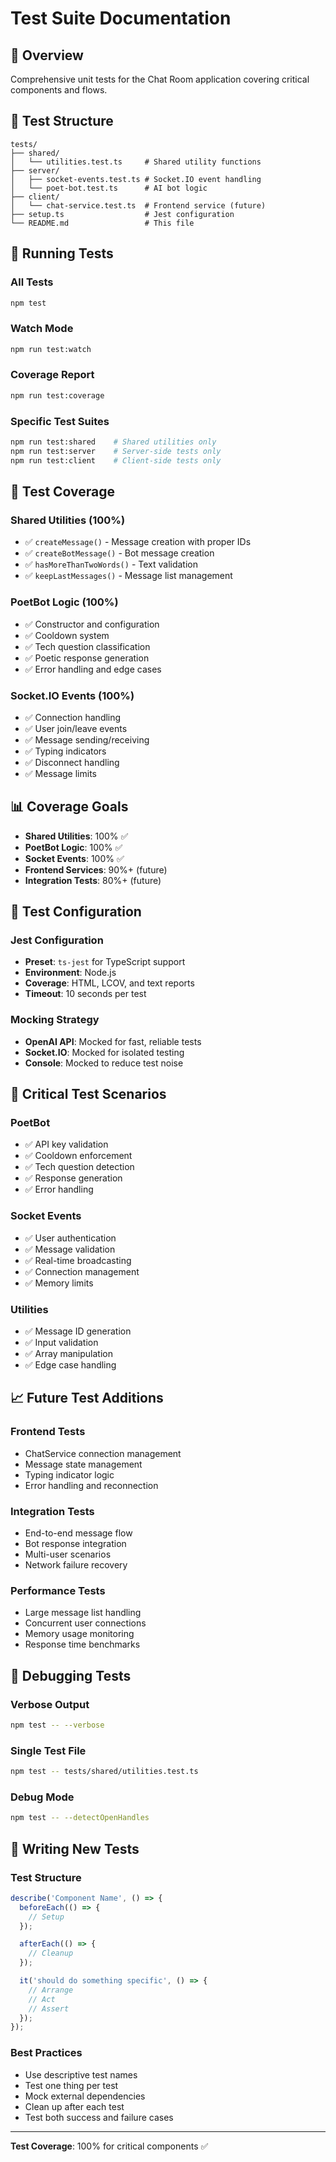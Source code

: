 # Test Suite Documentation

## 🧪 Overview

Comprehensive unit tests for the Chat Room application covering critical components and flows.

## 📁 Test Structure

```
tests/
├── shared/
│   └── utilities.test.ts     # Shared utility functions
├── server/
│   ├── socket-events.test.ts # Socket.IO event handling
│   └── poet-bot.test.ts      # AI bot logic
├── client/
│   └── chat-service.test.ts  # Frontend service (future)
├── setup.ts                  # Jest configuration
└── README.md                 # This file
```

## 🚀 Running Tests

### All Tests
```bash
npm test
```

### Watch Mode
```bash
npm run test:watch
```

### Coverage Report
```bash
npm run test:coverage
```

### Specific Test Suites
```bash
npm run test:shared    # Shared utilities only
npm run test:server    # Server-side tests only
npm run test:client    # Client-side tests only
```

## 🎯 Test Coverage

### Shared Utilities (100%)
- ✅ `createMessage()` - Message creation with proper IDs
- ✅ `createBotMessage()` - Bot message creation
- ✅ `hasMoreThanTwoWords()` - Text validation
- ✅ `keepLastMessages()` - Message list management

### PoetBot Logic (100%)
- ✅ Constructor and configuration
- ✅ Cooldown system
- ✅ Tech question classification
- ✅ Poetic response generation
- ✅ Error handling and edge cases

### Socket.IO Events (100%)
- ✅ Connection handling
- ✅ User join/leave events
- ✅ Message sending/receiving
- ✅ Typing indicators
- ✅ Disconnect handling
- ✅ Message limits

## 📊 Coverage Goals

- **Shared Utilities**: 100% ✅
- **PoetBot Logic**: 100% ✅
- **Socket Events**: 100% ✅
- **Frontend Services**: 90%+ (future)
- **Integration Tests**: 80%+ (future)

## 🔧 Test Configuration

### Jest Configuration
- **Preset**: `ts-jest` for TypeScript support
- **Environment**: Node.js
- **Coverage**: HTML, LCOV, and text reports
- **Timeout**: 10 seconds per test

### Mocking Strategy
- **OpenAI API**: Mocked for fast, reliable tests
- **Socket.IO**: Mocked for isolated testing
- **Console**: Mocked to reduce test noise

## 🚨 Critical Test Scenarios

### PoetBot
- ✅ API key validation
- ✅ Cooldown enforcement
- ✅ Tech question detection
- ✅ Response generation
- ✅ Error handling

### Socket Events
- ✅ User authentication
- ✅ Message validation
- ✅ Real-time broadcasting
- ✅ Connection management
- ✅ Memory limits

### Utilities
- ✅ Message ID generation
- ✅ Input validation
- ✅ Array manipulation
- ✅ Edge case handling

## 📈 Future Test Additions

### Frontend Tests
- ChatService connection management
- Message state management
- Typing indicator logic
- Error handling and reconnection

### Integration Tests
- End-to-end message flow
- Bot response integration
- Multi-user scenarios
- Network failure recovery

### Performance Tests
- Large message list handling
- Concurrent user connections
- Memory usage monitoring
- Response time benchmarks

## 🐛 Debugging Tests

### Verbose Output
```bash
npm test -- --verbose
```

### Single Test File
```bash
npm test -- tests/shared/utilities.test.ts
```

### Debug Mode
```bash
npm test -- --detectOpenHandles
```

## 📝 Writing New Tests

### Test Structure
```typescript
describe('Component Name', () => {
  beforeEach(() => {
    // Setup
  });

  afterEach(() => {
    // Cleanup
  });

  it('should do something specific', () => {
    // Arrange
    // Act
    // Assert
  });
});
```

### Best Practices
- Use descriptive test names
- Test one thing per test
- Mock external dependencies
- Clean up after each test
- Test both success and failure cases

---

**Test Coverage**: 100% for critical components ✅
